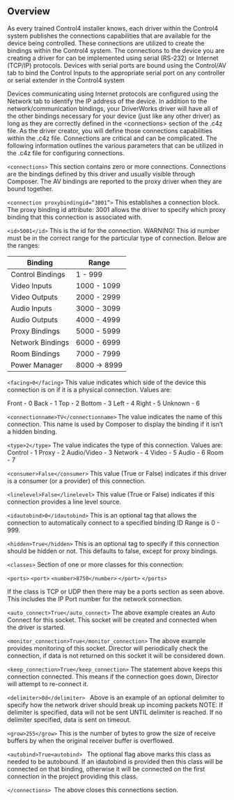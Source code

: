 ## Overview

As every trained Control4 installer knows, each driver within the Control4 system publishes the connections capabilities that are available for the device being controlled. These connections are utilized to create the bindings within the Control4 system. The connections to the device you are creating a driver for can be implemented using serial (RS-232) or Internet (TCP/IP) protocols.
Devices with serial ports are bound using the Control/AV tab to bind the Control Inputs to the appropriate serial port on any controller or serial extender in the Control4 system

Devices communicating using Internet protocols are configured using the Network tab to identify the IP address of the device. 
In addition to the network/communication bindings, your DriverWorks driver will have all of the other bindings necessary for your device (just like any other driver) as long as they are correctly defined in the \<connections\> section of the .c4z file.
As the driver creator, you will define those connections capabilities within the .c4z file.
Connections are critical and can be complicated. The following information outlines the various parameters that can be utilized in the .c4z file for configuring connections.

`<connections>`
This section contains zero or more connections. Connections are the bindings defined by this driver and usually visible through Composer. The AV bindings are reported to the proxy driver when they are bound together.

`<connection proxybindingid=”3001”>`
This establishes a connection block. The proxy binding id attribute: 3001 allows the driver to specify which proxy binding that this connection is associated with.

`<id>5001</id>`
This is the id for the connection. WARNING! This id number must be in the correct range for the particular type of connection. Below are the ranges:

| Binding | Range |
| --- | --- |
| Control Bindings | 1 - 999 |
| Video Inputs | 1000 - 1099 |
| Video Outputs |	2000 - 2999 |
| Audio Inputs | 3000 - 3099 |
| Audio Outputs |	4000 - 4999 |
| Proxy Bindings | 5000 - 5999 |
| Network Bindings | 6000 - 6999 |
| Room Bindings | 7000 - 7999 |
| Power Manager | 8000 -\> 8999 |


`<facing>0</facing>`
This value indicates which side of the device this connection is on if it is a physical connection. Values are:

Front - 0
Back - 1
Top - 2
Bottom - 3
Left - 4
Right - 5
Unknown - 6


`<connectionname>TV</connectionname>`
The value indicates the name of this connection. This name is used by Composer to display the binding if it isn’t a hidden binding.


`<type>2</type>`
The value indicates the type of this connection. Values are:
Control - 1
Proxy - 2
Audio/Video - 3
Network - 4
Video - 5
Audio - 6
Room - 7


`<consumer>False</consumer>`
This value (True or False) indicates if this driver is a consumer (or a provider) of this connection.


`<linelevel>False</linelevel>`
This value (True or False) indicates if this connection provides a line level source.


`<idautobind>0</idautobind>`
This is an optional tag that allows the connection to automatically connect to a specified binding ID Range is 0 - 999.


`<hidden>True</hidden>`
This is an optional tag to specify if this connection should be hidden or not. This defaults to false, except for proxy bindings.


`<classes>`
Section of one or more classes for this connection:

`<ports>`
   `<port>`
`<number>8750</number>`
   `</port>`
`</ports>`

If the class is TCP or UDP then there may be a ports section as seen above. This includes the IP Port number for the network connection.


`<auto_connect>True</auto_connect>`
The above example creates an Auto Connect for this socket. This socket will be created and connected when the driver is started.


`<monitor_connection>True</monitor_connection>`
The above example provides monitoring of this socket. Director will periodically check the connection, if data is not returned on this socket it will be considered down.


`<keep_connection>True</keep_connection>`
The statement above keeps this connection connected. This means if the connection goes down, Director will attempt to re-connect it.


`<delimiter>0d</delimiter> `
Above is an example of an optional delimiter to specify how the network driver should break up incoming packets   NOTE: If delimiter is specified, data will not be sent UNTIL delimiter is reached.  If no delimiter specified, data is sent on timeout.


`<grow>255</grow>`
This is the number of bytes to grow the size of receive buffers by when the original receiver buffer is overflowed.


`<autobind>True<autobind> `
The optional flag above marks this class as needed to be autobound. If an idautobind is provided then this class will be connected on that binding, otherwise it will be connected on the first connection in the project providing this class.


`</connections>
`The above closes this connections section.
